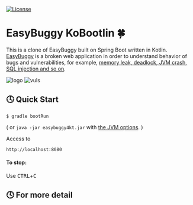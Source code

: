 [![License](https://img.shields.io/badge/License-Apache%202.0-blue.svg)](https://opensource.org/licenses/Apache-2.0)

# EasyBuggy KoBootlin :four_leaf_clover:

This is a clone of EasyBuggy built on Spring Boot written in Kotlin. [EasyBuggy](https://github.com/k-tamura/easybuggy) is a broken web application in order to understand behavior of bugs and vulnerabilities, for example, [memory leak, deadlock, JVM crash, SQL injection and so on](https://github.com/k-tamura/easybuggy4kt/wiki).

![logo](https://github.com/k-tamura/easybuggy4kt/blob/master/src/main/webapp/images/easybuggy.png)
![vuls](https://github.com/k-tamura/test/blob/master/bugs.png)

:clock4: Quick Start
-

    $ gradle bootRun

( or ``` java -jar easybuggy4kt.jar ``` with [the JVM options](https://github.com/k-tamura/easybuggy4kt/blob/master/pom.xml#L148). )

Access to

    http://localhost:8080

#### To stop:

  Use <kbd>CTRL</kbd>+<kbd>C</kbd>

    
:clock4: For more detail
-
